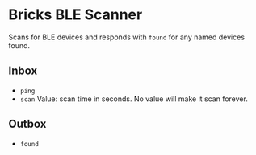 # Bricks BLE Scanner

Scans for BLE devices and responds with `found` for any named devices
found.

## Inbox
- `ping`
- `scan` Value: scan time in seconds. No value will make it scan forever.

## Outbox
- `found`
